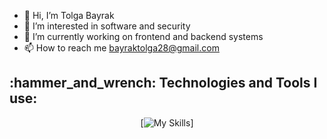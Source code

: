 - 👋 Hi, I’m Tolga Bayrak
- 👀 I’m interested in software and security
- 🌱 I’m currently working on frontend and backend systems
- 📫 How to reach me bayraktolga28@gmail.com




<div align="center">

<h2 align="left">:hammer_and_wrench: Technologies and Tools I use:</h2>

[![My Skills](https://skillicons.dev/icons?i=js,nodejs,mongodb,vue,php)]




<br/>
</div>
<br/>




<!---

--->
